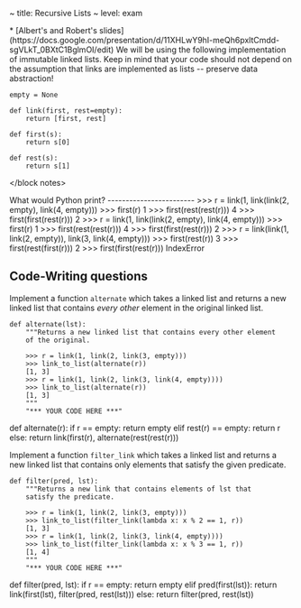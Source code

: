 ~ title: Recursive Lists
~ level: exam

<block references>
* [Albert's and Robert's
  slides](https://docs.google.com/presentation/d/11XHLwY9hI-meQh6pxltCmdd-sgVLkT_0BXtC1BglmOI/edit)
</block references>

<block notes>
We will be using the following implementation of immutable linked
lists. Keep in mind that your code should not depend on the assumption
that links are implemented as lists -- preserve data abstraction!

    empty = None

    def link(first, rest=empty):
        return [first, rest]

    def first(s):
        return s[0]

    def rest(s):
        return s[1]
</block notes>

<block contents>
What would Python print?
------------------------

<question>

<prompt>
    >>> r = link(1, link(link(2, empty), link(4, empty)))
    >>> first(r)
    1
    >>> first(rest(rest(r)))
    4
    >>> first(first(rest(r)))
    2
</prompt>

<question>

<prompt>
    >>> r = link(1, link(link(2, empty), link(4, empty)))
    >>> first(r)
    1
    >>> first(rest(rest(r)))
    4
    >>> first(first(rest(r)))
    2
</prompt>

<question>

<prompt>
    >>> r = link(link(1, link(2, empty)), link(3, link(4, empty)))
    >>> first(rest(r))
    3
    >>> first(rest(first(r)))
    2
    >>> first(first(rest(r)))
    IndexError
</prompt>

Code-Writing questions
----------------------

<question>

Implement a function `alternate` which takes a linked list and returns
a new linked list that contains *every other* element in the original
linked list.

    def alternate(lst):
        """Returns a new linked list that contains every other element
        of the original.

        >>> r = link(1, link(2, link(3, empty)))
        >>> link_to_list(alternate(r))
        [1, 3]
        >>> r = link(1, link(2, link(3, link(4, empty))))
        >>> link_to_list(alternate(r))
        [1, 3]
        """
        "*** YOUR CODE HERE ***"

<solution>
    def alternate(r):
        if r == empty:
            return empty
        elif rest(r) == empty:
            return r
        else:
            return link(first(r), alternate(rest(rest(r)))
</solution>

<question>

Implement a function `filter_link` which takes a linked list and
returns a new linked list that contains only elements that satisfy the
given predicate.

    def filter(pred, lst):
        """Returns a new link that contains elements of lst that
        satisfy the predicate.

        >>> r = link(1, link(2, link(3, empty)))
        >>> link_to_list(filter_link(lambda x: x % 2 == 1, r))
        [1, 3]
        >>> r = link(1, link(2, link(3, link(4, empty))))
        >>> link_to_list(filter_link(lambda x: x % 3 == 1, r))
        [1, 4]
        """
        "*** YOUR CODE HERE ***"

<solution>
    def filter(pred, lst):
        if r == empty:
            return empty
        elif pred(first(lst)):
            return link(first(lst), filter(pred, rest(lst)))
        else:
            return filter(pred, rest(lst))
</solution>
</block contents>
